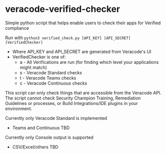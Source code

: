 # veracode-verified-checker
Simple python script that helps enable users to check their apps for Verified compliance

Run with `python3 verified_check.py [API_KEY] [API_SECRET] [VerifiedChecker]`
- Where API_KEY and API_SECRET are generated from Veracode's UI
- VerifiedChecker is one of:
  - a - All Verifications are run (for finding which level your applications might match)
  - s - Veracode Standard checks
  - t - Veracode Teams checks
  - c - Veracode Continuous checks

This script can only check things that are accessible from the Veracode API. The script cannot check Security Champion Training, Remediation Guidelines or processes, or Build Integrations/IDE plugins in your environment.


Currently only Veracode Standard is implemented
  - Teams and Continuous TBD

Currently only Console output is supported
  - CSV/Excel/others TBD
